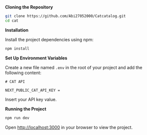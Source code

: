 **Cloning the Repository**

```bash
git clone https://github.com/Abi27052000/Catcatalog.git
cd cat
```

**Installation**

Install the project dependencies using npm:

```bash
npm install
```

**Set Up Environment Variables**

Create a new file named `.env` in the root of your project and add the following content:

```env
# CAT API

NEXT_PUBLIC_CAT_API_KEY =
```

Insert your API key value.

**Running the Project**

```bash
npm run dev
```

Open [http://localhost:3000](http://localhost:3000) in your browser to view the project.
